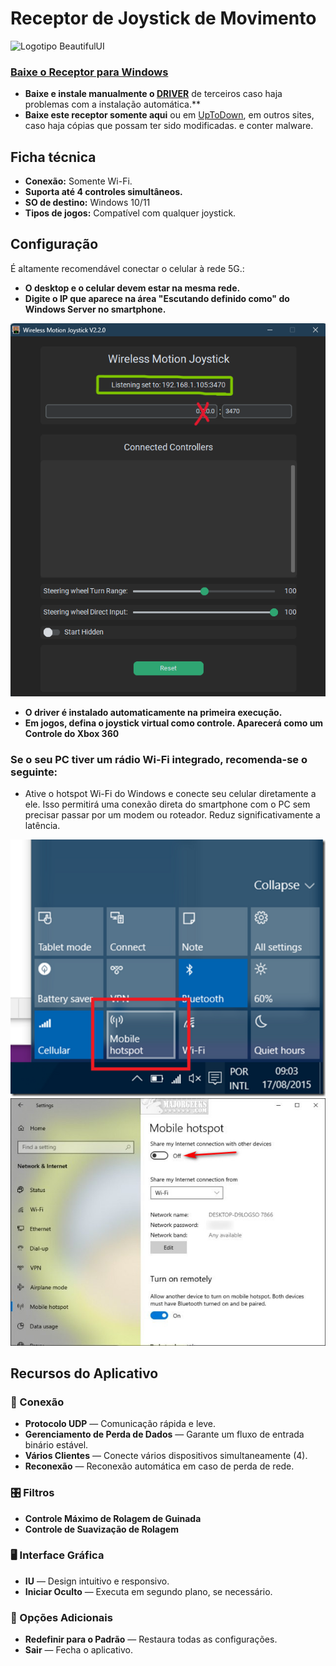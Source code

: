 # Receptor de Joystick de Movimento
![Logotipo BeautifulUI](https://raw.githubusercontent.com/Suundumused/Motion-Joystick-Steering-Wheel/refs/heads/main/Server%20Side/icon/icon.ico)

### [Baixe o Receptor para Windows](https://github.com/Suundumused/Motion-Joystick-Steering-Wheel/releases)
- **Baixe e instale manualmente o [DRIVER](https://github.com/Suundumused/Motion-Joystick-Steering-Wheel/tree/main/Server%20Side/Driver)** de terceiros caso haja problemas com a instalação automática.**
- **Baixe este receptor somente aqui** ou em [UpToDown](https://gravity-joystick-receiver.br.uptodown.com/windows), em outros sites, caso haja cópias que possam ter sido modificadas. e conter malware.

## Ficha técnica

- **Conexão:** Somente Wi-Fi.
- **Suporta até 4 controles simultâneos.**
- **SO de destino:** Windows 10/11
- **Tipos de jogos:** Compatível com qualquer joystick.

## Configuração

É altamente recomendável conectar o celular à rede 5G.:

- **O desktop e o celular devem estar na mesma rede.**
- **Digite o IP que aparece na área "Escutando definido como" do Windows Server no smartphone.**

![receptor](https://raw.githubusercontent.com/Suundumused/Motion-Joystick-Steering-Wheel/refs/heads/main/Assets/Screenshot%202025-06-04%20154453.png)
- **O driver é instalado automaticamente na primeira execução.**
- **Em jogos, defina o joystick virtual como controle. Aparecerá como um Controle do Xbox 360**

### Se o seu PC tiver um rádio Wi-Fi integrado, recomenda-se o seguinte:

- Ative o hotspot Wi-Fi do Windows e conecte seu celular diretamente a ele. Isso permitirá uma conexão direta do smartphone com o PC sem precisar passar por um modem ou roteador. Reduz significativamente a latência.

![Hostspot](https://raw.githubusercontent.com/Suundumused/Motion-Joystick-Steering-Wheel/refs/heads/main/Assets/scrshot2.png)
![Hostspo2](https://raw.githubusercontent.com/Suundumused/Motion-Joystick-Steering-Wheel/refs/heads/main/Assets/windows101.jpg)

## Recursos do Aplicativo
### 🔌 Conexão
- **Protocolo UDP** — Comunicação rápida e leve.
- **Gerenciamento de Perda de Dados** — Garante um fluxo de entrada binário estável.
- **Vários Clientes** — Conecte vários dispositivos simultaneamente (4).
- **Reconexão** — Reconexão automática em caso de perda de rede.

### 🎛️ Filtros
- **Controle Máximo de Rolagem de Guinada**
- **Controle de Suavização de Rolagem**

### 🖥️ Interface Gráfica
- **IU** — Design intuitivo e responsivo.
- **Iniciar Oculto** — Executa em segundo plano, se necessário.

### 🧰 Opções Adicionais
- **Redefinir para o Padrão** — Restaura todas as configurações.
- **Sair** — Fecha o aplicativo.